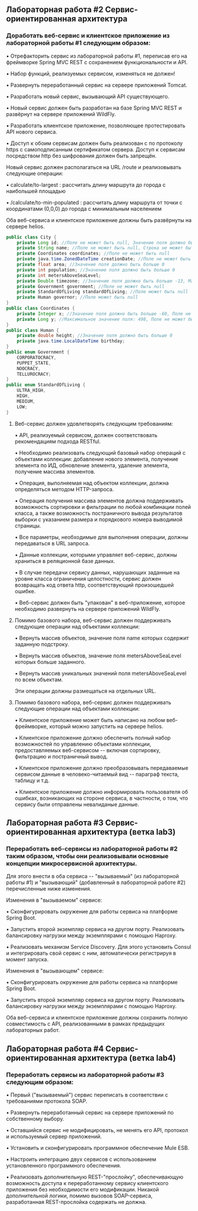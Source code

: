 ## Лабораторная работа #2 Сервис-ориентированная архитектура

### Доработать веб-сервис и клиентское приложение из лабораторной работы #1 следующим образом:

  •	Отрефакторить сервис из лабораторной работы #1, переписав его на фреймворке Spring MVC REST с сохранением функциональности и API.

  •	Набор функций, реализуемых сервисом, изменяться не должен!

  •	Развернуть переработанный сервис на сервере приложений Tomcat.

  •	Разработать новый сервис, вызывающий API существующего.

  •	Новый сервис должен быть разработан на базе Spring MVC REST и развёрнут на сервере приложений WildFly.

  •	Разработать клиентское приложение, позволяющее протестировать API нового сервиса.

  •	Доступ к обоим сервисам должен быть реализован с по протоколу https с самоподписанным сертификатом сервера. Доступ к сервисам посредством http без шифрования должен быть запрещён.

Новый сервис должен располагаться на URL /route и реализовывать следующие операции:

  •	calculate/to-largest : рассчитать длину маршрута до города с наибольшей площадью

  •	/calculate/to-min-populated : рассчитать длину маршрута от точки с координатами (0,0,0) до города с минимальным населением

Оба веб-сервиса и клиентское приложение должны быть развёрнуты на сервере helios.



``` java
public class City {
    private Long id; //Поле не может быть null, Значение поля должно быть больше 0, Значение этого поля должно быть уникальным, Значение этого поля должно генерироваться автоматически
    private String name; //Поле не может быть null, Строка не может быть пустой
    private Coordinates coordinates; //Поле не может быть null
    private java.time.ZonedDateTime creationDate; //Поле не может быть null, Значение этого поля должно генерироваться автоматически
    private float area; //Значение поля должно быть больше 0
    private int population; //Значение поля должно быть больше 0
    private int metersAboveSeaLevel;
    private Double timezone; //Значение поля должно быть больше -13, Максимальное значение поля: 15
    private Government government; //Поле не может быть null
    private StandardOfLiving standardOfLiving; //Поле может быть null
    private Human governor; //Поле может быть null
}
public class Coordinates {
    private Integer x; //Значение поля должно быть больше -60, Поле не может быть null
    private Long y; //Максимальное значение поля: 498, Поле не может быть null
}
public class Human {
    private double height; //Значение поля должно быть больше 0
    private java.time.LocalDateTime birthday;
}
public enum Government {
    CORPORATOCRACY,
    PUPPET_STATE,
    NOOCRACY,
    TELLUROCRACY;
}
public enum StandardOfLiving {
    ULTRA_HIGH,
    HIGH,
    MEDIUM,
    LOW;
}
```

1. Веб-сервис должен удовлетворять следующим требованиям:

    •	API, реализуемый сервисом, должен соответствовать рекомендациям подхода RESTful.

    •	Необходимо реализовать следующий базовый набор операций с объектами коллекции: добавление нового элемента, получение элемента по ИД, обновление элемента, удаление элемента, получение массива элементов.

    •	Операция, выполняемая над объектом коллекции, должна определяться методом HTTP-запроса.

    •	Операция получения массива элементов должна поддерживать возможность сортировки и фильтрации по любой комбинации полей класса, а также возможность постраничного вывода результатов выборки с указанием размера и порядкового номера выводимой страницы.

    •	Все параметры, необходимые для выполнения операции, должны передаваться в URL запроса.

    •	Данные коллекции, которыми управляет веб-сервис, должны храниться в реляционной базе данных.

    •	В случае передачи сервису данных, нарушающих заданные на уровне класса ограничения целостности, сервис должен возвращать код ответа http, соответствующий произошедшей ошибке.

    •	Веб-сервис должен быть "упакован" в веб-приложение, которое необходимо развернуть на сервере приложений WildFly.


2. Помимо базового набора, веб-сервис должен поддерживать следующие операции над объектами коллекции:

    •	Вернуть массив объектов, значение поля name которых содержит заданную подстроку.

    •	Вернуть массив объектов, значение поля metersAboveSeaLevel которых больше заданного.

    •	Вернуть массив уникальных значений поля metersAboveSeaLevel по всем объектам.

    Эти операции должны размещаться на отдельных URL.

3. Помимо базового набора, веб-сервис должен поддерживать следующие операции над объектами коллекции:

    •	Клиентское приложение может быть написано на любом веб-фреймворке, который можно запустить на сервере helios.

    •	Клиентское приложение должно обеспечить полный набор возможностей по управлению объектами коллекции, предоставляемых веб-сервисом -- включая сортировку, фильтрацию и постраничный вывод.

    •	Клиентское приложение должно преобразовывать передаваемые сервисом данные в человеко-читаемый вид -- параграф текста, таблицу и т.д.

    •	Клиентское приложение должно информировать пользователя об ошибках, возникающих на стороне сервиса, в частности, о том, что сервису были отправлены невалиданые данные.

## Лабораторная работа #3 Сервис-ориентированная архитектура (ветка lab3)
### Переработать веб-сервисы из лабораторной работы #2 таким образом, чтобы они реализовывали основные концепции микросервисной архитектуры. 

Для этого внести в оба сервиса -- "вызываемый" (из лабораторной работы #1) и "вызывающий" (добавленный в лабораторной работе #2) перечисленные ниже изменения.

Изменения в "вызываемом" сервисе:

  •	Сконфигурировать окружение для работы сервиса на платформе Spring Boot.
  
  •	Запустить второй экземпляр сервиса на другом порту. Реализовать балансировку нагрузки между экземплярами с помощью Haproxy.
  
  •	Реализовать механизм Service Discovery. Для этого установить Consul и интегрировать свой сервис с ним, автоматически регистрируя в момент запуска.
  
Изменения в "вызывающем" сервисе:

  •	Сконфигурировать окружение для работы сервиса на платформе Spring Boot.
  
  •	Запустить второй экземпляр сервиса на другом порту. Реализовать балансировку нагрузки между экземплярами с помощью Haproxy.
  
Оба веб-сервиса и клиентское приложение должны сохранить полную совместимость с API, реализованными в рамках предыдущих лабораторных работ.

## Лабораторная работа #4 Сервис-ориентированная архитектура (ветка lab4)

### Переработать сервисы из лабораторной работы #3 следующим образом:

•	Первый ("вызываемый") сервис переписать в соответствии с требованиями протокола SOAP.

•	Развернуть переработанный сервис на сервере приложений по собственному выбору.

•	Оставшийся сервис не модифицировать, не менять его API, протокол и используемый сервер приложений.

•	Установить и сконфигурировать программное обеспечение Mule ESB.

•	Настроить интеграцию двух сервисов с использованием установленного программного обеспечения.

•	Реализовать дополнительную REST-"прослойку", обеспечивающую возможность доступа к переработанному сервису клиентского приложения без необходимости его модификации. Никакой дополнительной логики, помимо вызовов SOAP-сервиса, разработанная REST-прослойка содержать не должна.

